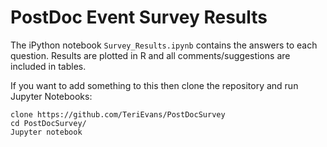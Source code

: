 # PostDoc Event Survey Results

The iPython notebook `Survey_Results.ipynb` contains the answers to each question. 
Results are plotted in R and all comments/suggestions are included in tables.

If you want to add something to this then clone the repository and run Jupyter Notebooks:

```
clone https://github.com/TeriEvans/PostDocSurvey
cd PostDocSurvey/
Jupyter notebook
```
